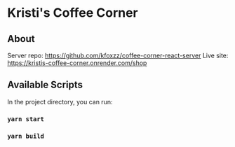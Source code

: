 # Kristi's Coffee Corner

## About

Server repo: https://github.com/kfoxzz/coffee-corner-react-server
Live site: https://kristis-coffee-corner.onrender.com/shop

## Available Scripts

In the project directory, you can run:

### `yarn start`

### `yarn build`
